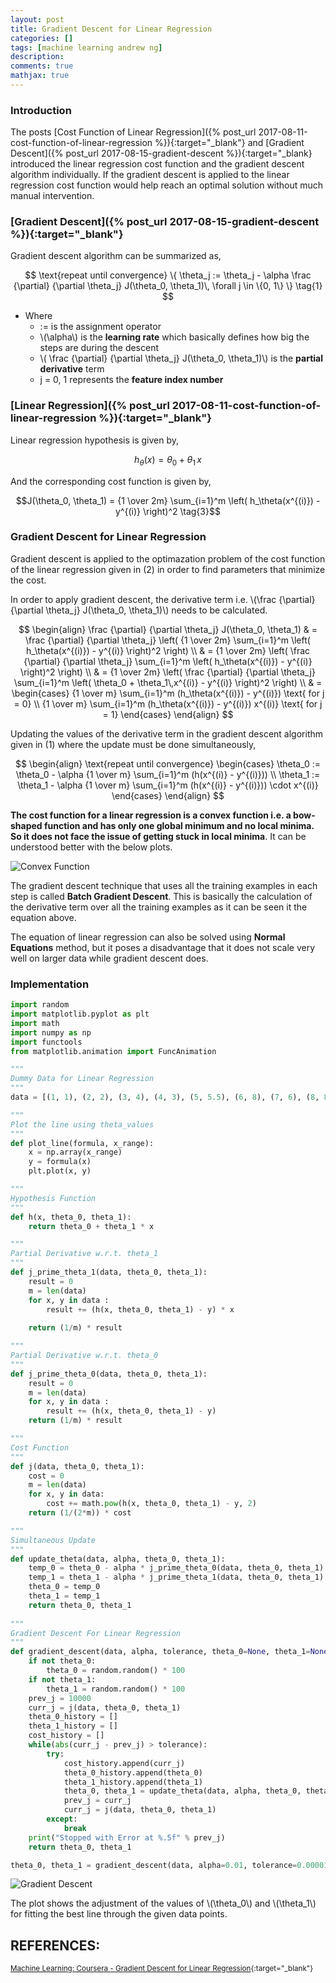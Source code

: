 ```yaml
---
layout: post
title: Gradient Descent for Linear Regression
categories: []
tags: [machine learning andrew ng]
description:
comments: true
mathjax: true
---
```


### Introduction
The posts [Cost Function of Linear Regression]({% post_url 2017-08-11-cost-function-of-linear-regression %}){:target="_blank"} and [Gradient Descent]({% post_url 2017-08-15-gradient-descent %}){:target="_blank} introduced the linear regression cost function and the gradient descent algorithm individually. If the gradient descent is applied to the linear regression cost function would help reach an optimal solution without much manual intervention.

### [Gradient Descent]({% post_url 2017-08-15-gradient-descent %}){:target="_blank"}
Gradient descent algorithm can be summarized as, 

$$
\text{repeat until convergence} \{ \theta_j := \theta_j - \alpha \frac {\partial} {\partial \theta_j} J(\theta_0, \theta_1)\, \forall j \in \{0, 1\} \} \tag{1}
$$

* Where 
  * := is the assignment operator
  * \\(\alpha\\) is the **learning rate** which basically defines how big the steps are during the descent
  * \\( \frac {\partial} {\partial \theta_j} J(\theta_0, \theta_1)\\) is the **partial derivative** term
  * j = 0, 1 represents the **feature index number**

### [Linear Regression]({% post_url 2017-08-11-cost-function-of-linear-regression %}){:target="_blank"}
Linear regression hypothesis is given by, 

$$h_\theta (x) = \theta_0 + \theta_1\,x \tag{2}$$

And the corresponding cost function is given by,

$$J(\theta_0, \theta_1) = {1 \over 2m} \sum_{i=1}^m \left( h_\theta(x^{(i)}) - y^{(i)} \right)^2 \tag{3}$$

### Gradient Descent for Linear Regression
Gradient descent is applied to the optimazation problem of the cost function of the linear regression given in (2) in order to find parameters that minimize the cost.

In order to apply gradient descent, the derivative term i.e. \\(\frac {\partial} {\partial \theta_j} J(\theta_0, \theta_1)\\) needs to be calculated.

$$
  \begin{align}
    \frac {\partial} {\partial \theta_j} J(\theta_0, \theta_1) & = \frac {\partial} {\partial \theta_j} \left( {1 \over 2m} \sum_{i=1}^m \left( h_\theta(x^{(i)}) - y^{(i)} \right)^2 \right) \\
    & = {1 \over 2m} \left( \frac {\partial} {\partial \theta_j} \sum_{i=1}^m \left( h_\theta(x^{(i)}) - y^{(i)} \right)^2 \right) \\
    & = {1 \over 2m} \left( \frac {\partial} {\partial \theta_j} \sum_{i=1}^m \left( \theta_0 + \theta_1\,x^{(i)} - y^{(i)} \right)^2 \right) \\
    & = 
    \begin{cases}
      {1 \over m} \sum_{i=1}^m (h_\theta(x^{(i)}) - y^{(i)}) \text{ for j = 0} \\
      {1 \over m} \sum_{i=1}^m (h_\theta(x^{(i)}) - y^{(i)}) x^{(i)} \text{ for j = 1}
    \end{cases}
  \end{align}
$$

Updating the values of the derivative term in the gradient descent algorithm given in (1) where the update must be done simultaneously, 

$$
  \begin{align}
    \text{repeat until convergence}
    \begin{cases}
      \theta_0 := \theta_0 - \alpha {1 \over m} \sum_{i=1}^m (h(x^{(i)} - y^{(i)})) \\
      \theta_1 := \theta_1 - \alpha {1 \over m} \sum_{i=1}^m (h(x^{(i)} - y^{(i)})) \cdot x^{(i)}
    \end{cases}
  \end{align}
$$

**The cost function for a linear regression is a convex function i.e. a bow-shaped function and has only one global minimum and no local minima. So it does not face the issue of getting stuck in local minima**. It can be understood better with the below plots.

![Convex Function](/assets/2017-08-17-gradient-descent-for-linear-regression/fig-1-convex-function.png?raw=true)

The gradient descent technique that uses all the training examples in each step is called **Batch Gradient Descent**. This is basically the calculation of the derivative term over all the training examples as it can be seen it the equation above.

The equation of linear regression can also be solved using **Normal Equations** method, but it poses a disadvantage that it does not scale very well on larger data while gradient descent does.

### Implementation

~~~python
import random
import matplotlib.pyplot as plt
import math
import numpy as np
import functools
from matplotlib.animation import FuncAnimation

"""
Dummy Data for Linear Regression
"""
data = [(1, 1), (2, 2), (3, 4), (4, 3), (5, 5.5), (6, 8), (7, 6), (8, 8.4), (9, 10), (5, 4)]    

"""
Plot the line using theta_values
"""
def plot_line(formula, x_range):
    x = np.array(x_range)  
    y = formula(x)
    plt.plot(x, y)

"""
Hypothesis Function
"""
def h(x, theta_0, theta_1):
    return theta_0 + theta_1 * x

"""
Partial Derivative w.r.t. theta_1
"""
def j_prime_theta_1(data, theta_0, theta_1):
    result = 0
    m = len(data)
    for x, y in data :
        result += (h(x, theta_0, theta_1) - y) * x
    
    return (1/m) * result

"""
Partial Derivative w.r.t. theta_0
"""
def j_prime_theta_0(data, theta_0, theta_1):
    result = 0
    m = len(data)
    for x, y in data :
        result += (h(x, theta_0, theta_1) - y)
    return (1/m) * result

"""
Cost Function
"""
def j(data, theta_0, theta_1):
    cost = 0
    m = len(data)
    for x, y in data:
        cost += math.pow(h(x, theta_0, theta_1) - y, 2)
    return (1/(2*m)) * cost

"""
Simultaneous Update
"""
def update_theta(data, alpha, theta_0, theta_1):
    temp_0 = theta_0 - alpha * j_prime_theta_0(data, theta_0, theta_1)
    temp_1 = theta_1 - alpha * j_prime_theta_1(data, theta_0, theta_1)
    theta_0 = temp_0
    theta_1 = temp_1
    return theta_0, theta_1
    
"""
Gradient Descent For Linear Regression
"""
def gradient_descent(data, alpha, tolerance, theta_0=None, theta_1=None):
    if not theta_0:
        theta_0 = random.random() * 100
    if not theta_1:
        theta_1 = random.random() * 100
    prev_j = 10000
    curr_j = j(data, theta_0, theta_1)
    theta_0_history = []
    theta_1_history = []
    cost_history = []
    while(abs(curr_j - prev_j) > tolerance):
        try:
            cost_history.append(curr_j)
            theta_0_history.append(theta_0)
            theta_1_history.append(theta_1)
            theta_0, theta_1 = update_theta(data, alpha, theta_0, theta_1)
            prev_j = curr_j
            curr_j = j(data, theta_0, theta_1)
        except:
            break
    print("Stopped with Error at %.5f" % prev_j)
    return theta_0, theta_1

theta_0, theta_1 = gradient_descent(data, alpha=0.01, tolerance=0.00001)
~~~

![Gradient Descent](/assets/2017-08-17-gradient-descent-for-linear-regression/fig-2-gradient-descent.gif?raw=true)

The plot shows the adjustment of the values of \\(\theta_0\\) and \\(\theta_1\\) for fitting the best line through the given data points.


## REFERENCES:

<small>[Machine Learning: Coursera - Gradient Descent for Linear Regression](https://www.coursera.org/learn/machine-learning/lecture/kCvQc/gradient-descent-for-linear-regression){:target="_blank"}</small>